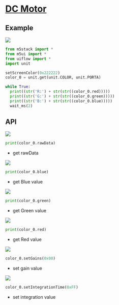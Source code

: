 # [DC Motor](/en/unit/color)

## Example

<img class="blockly_svg" src="https://m5stack.oss-cn-shenzhen.aliyuncs.com/resource/docs/static/assets/img/uiflow/blockly/unit/color/uiflow_block_example.svg">

```python
from m5stack import *
from m5ui import *
from uiflow import *
import unit

setScreenColor(0x222222)
color_0 = unit.get(unit.COLOR, unit.PORTA)

while True:
  print((str('R:') + str(str((color_0.red)))))
  print((str('G:') + str(str((color_0.green)))))
  print((str('B:') + str(str((color_0.blue)))))
  wait_ms(2)
```

## API

<img class="blockly_svg" src="https://m5stack.oss-cn-shenzhen.aliyuncs.com/resource/docs/static/assets/img/uiflow/blockly/unit/color/uiflow_block_color_getD.svg">

```python
print(color_0.rawData)
```

- get rawData

<img class="blockly_svg" src="https://m5stack.oss-cn-shenzhen.aliyuncs.com/resource/docs/static/assets/img/uiflow/blockly/unit/color/uiflow_block_color_getB.svg">

```python
print(color_0.blue)
```

- get Blue value


<img class="blockly_svg" src="https://m5stack.oss-cn-shenzhen.aliyuncs.com/resource/docs/static/assets/img/uiflow/blockly/unit/color/uiflow_block_color_getG.svg">

```python
print(color_0.green)
```

- get Green value

<img class="blockly_svg" src="https://m5stack.oss-cn-shenzhen.aliyuncs.com/resource/docs/static/assets/img/uiflow/blockly/unit/color/uiflow_block_color_getR.svg">

```python
print(color_0.red)
```

- get Red value

<img class="blockly_svg" src="https://m5stack.oss-cn-shenzhen.aliyuncs.com/resource/docs/static/assets/img/uiflow/blockly/unit/color/uiflow_block_color_set_gain.svg">

```python
color_0.setGains(0x00)
```

- set gain value

<img class="blockly_svg" src="https://m5stack.oss-cn-shenzhen.aliyuncs.com/resource/docs/static/assets/img/uiflow/blockly/unit/color/uiflow_block_color_set_integration_time.svg">

```python
color_0.setIntegrationTime(0xFF)
```

- set integration value 

